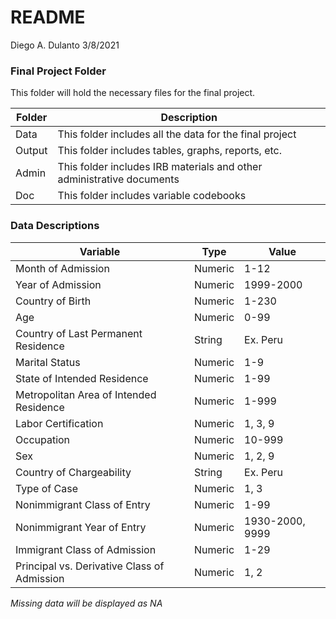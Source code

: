 README
================
Diego A. Dulanto
3/8/2021

### Final Project Folder

This folder will hold the necessary files for the final project.

| Folder | Description                                                           |
|--------|-----------------------------------------------------------------------|
| Data   | This folder includes all the data for the final project               |
| Output | This folder includes tables, graphs, reports, etc.                    |
| Admin  | This folder includes IRB materials and other administrative documents |
| Doc    | This folder includes variable codebooks                               |

### Data Descriptions

| Variable                                    | Type    | Value           |
|---------------------------------------------|---------|-----------------|
| Month of Admission                          | Numeric | 1-12            |
| Year of Admission                           | Numeric | 1999-2000       |
| Country of Birth                            | Numeric | 1-230           |
| Age                                         | Numeric | 0-99            |
| Country of Last Permanent Residence         | String  | Ex. Peru        |
| Marital Status                              | Numeric | 1-9             |
| State of Intended Residence                 | Numeric | 1-99            |
| Metropolitan Area of Intended Residence     | Numeric | 1-999           |
| Labor Certification                         | Numeric | 1, 3, 9         |
| Occupation                                  | Numeric | 10-999          |
| Sex                                         | Numeric | 1, 2, 9         |
| Country of Chargeability                    | String  | Ex. Peru        |
| Type of Case                                | Numeric | 1, 3            |
| Nonimmigrant Class of Entry                 | Numeric | 1-99            |
| Nonimmigrant Year of Entry                  | Numeric | 1930-2000, 9999 |
| Immigrant Class of Admission                | Numeric | 1-29            |
| Principal vs. Derivative Class of Admission | Numeric | 1, 2            |

*Missing data will be displayed as NA*
